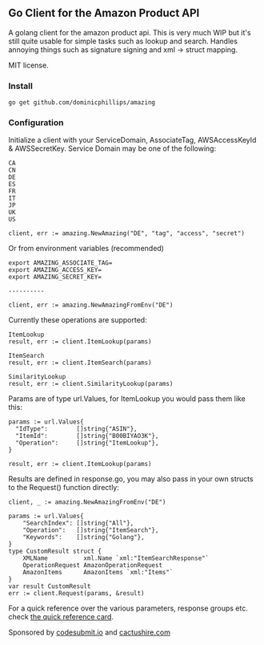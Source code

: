 ## Go Client for the Amazon Product API

A golang client for the amazon product api. This is very much WIP but it's still quite usable for simple tasks such as lookup and search. Handles annoying things such as signature signing and xml -> struct mapping.

MIT license.

### Install

    go get github.com/dominicphillips/amazing

### Configuration

Initialize a client with your ServiceDomain, AssociateTag, AWSAccessKeyId & AWSSecretKey. Service Domain may be one of the following:

    CA
    CN
    DE
    ES
    FR
    IT
    JP
    UK
    US

    client, err := amazing.NewAmazing("DE", "tag", "access", "secret")

Or from environment variables (recommended)

    export AMAZING_ASSOCIATE_TAG=
    export AMAZING_ACCESS_KEY=
    export AMAZING_SECRET_KEY=

    ----------

    client, err := amazing.NewAmazingFromEnv("DE")

Currently these operations are supported:

    ItemLookup
    result, err := client.ItemLookup(params)

    ItemSearch
    result, err := client.ItemSearch(params)

    SimilarityLookup
    result, err := client.SimilarityLookup(params)

Params are of type url.Values, for ItemLookup you would pass them like this:

    params := url.Values{
      "IdType":        []string{"ASIN"},
      "ItemId":        []string{"B00BIYAO3K"},
      "Operation":     []string{"ItemLookup"},
    }

    result, err := client.ItemLookup(params)

Results are defined in response.go, you may also pass in your own structs to the Request() function directly:

    client, _ := amazing.NewAmazingFromEnv("DE")

    params := url.Values{
        "SearchIndex": []string{"All"},
        "Operation":   []string{"ItemSearch"},
        "Keywords":    []string{"Golang"},
    }
    type CustomResult struct {
        XMLName          xml.Name `xml:"ItemSearchResponse"`
        OperationRequest AmazonOperationRequest
        AmazonItems      AmazonItems `xml:"Items"`
    }
    var result CustomResult
    err := client.Request(params, &result)

For a quick reference over the various parameters, response groups etc. check [the quick reference card](http://s3.amazonaws.com/awsdocs/Associates/2011-08-01/prod-adv-api-qrc-2011-08-01.pdf).

Sponsored by [codesubmit.io](https://codesubmit.io) and [cactushire.com](https://cactushire.com)
